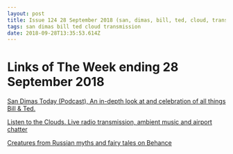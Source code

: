 ```yaml
---
layout: post
title: Issue 124 28 September 2018 (san, dimas, bill, ted, cloud, transmission)
tags: san dimas bill ted cloud transmission
date: 2018-09-28T13:35:53.614Z
---
```

# Links of The Week ending 28 September 2018

<a href="http://sandimastoday.show/">San Dimas Today (Podcast), An in-depth look at and celebration of all things Bill & Ted.</a>

<a href="http://listentothe.cloud">Listen to the Clouds. Live radio transmission, ambient music and airport chatter</a>

<a href="https://www.behance.net/gallery/69757027/Creatures-from-Russian-myths-and-fairy-tales">Creatures from Russian myths and fairy tales on Behance</a>